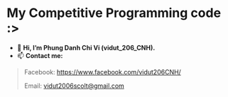 # My Competitive Programming code :>

- 👋 **Hi, I’m Phung Danh Chi Vi (vidut_206_CNH).**
- 📫 **Contact me:**
> Facebook: https://www.facebook.com/vidut206CNH/
>
> Email: vidut2006scolt@gmail.com
 

